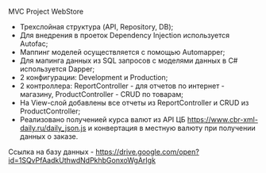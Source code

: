 MVC Project WebStore

- Трехслойная структура (API, Repository, DB);
- Для внедрения в проеток Dependency Injection используется Autofac;
- Маппинг моделей осуществляется с помощью Automapper;
- Для мапинга данных из SQL запросов с моделями данных в C# используется Dapper; 
- 2 конфигурации: Development и Production;
- 2 контроллера: ReportController - для отчетов по интернет - магазину, ProductController - CRUD по товарам;
- На View-слой добавлены все отчеты из ReportController и CRUD из ProductController;
- Реализовано полученией курса валют из API ЦБ https://www.cbr-xml-daily.ru/daily_json.js и конвертация в местную валюту при получении данных о заказе.

Ссылка на базу данных - https://drive.google.com/open?id=1SQvPfAadkUthwdNdPkhbGonxoWgArIgk
